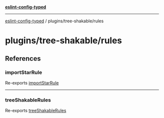[**eslint-config-typed**](../../README.md)

---

[eslint-config-typed](../../README.md) / plugins/tree-shakable/rules

# plugins/tree-shakable/rules

## References

### importStarRule

Re-exports [importStarRule](rules/import-star.md#importstarrule)

---

### treeShakableRules

Re-exports [treeShakableRules](rules/rules.md#treeshakablerules)
